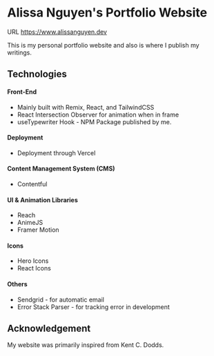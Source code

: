 # Alissa Nguyen's Portfolio Website

URL https://www.alissanguyen.dev

This is my personal portfolio website and also is where I publish my writings.

## Technologies

#### Front-End
- Mainly built with Remix, React, and TailwindCSS
- React Intersection Observer for animation when in frame
- useTypewriter Hook - NPM Package published by me.

#### Deployment
- Deployment through Vercel

#### Content Management System (CMS)
- Contentful

#### UI & Animation Libraries
- Reach
- AnimeJS
- Framer Motion

#### Icons
- Hero Icons
- React Icons

#### Others
- Sendgrid - for automatic email
- Error Stack Parser - for tracking error in development


## Acknowledgement
My website was primarily inspired from Kent C. Dodds. 

